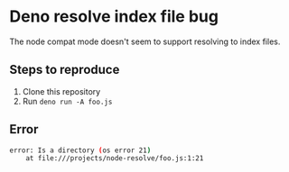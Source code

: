 # Deno resolve index file bug

The node compat mode doesn't seem to support resolving to index files.

## Steps to reproduce

1. Clone this repository
2. Run `deno run -A foo.js`

## Error

```sh
error: Is a directory (os error 21)
    at file:///projects/node-resolve/foo.js:1:21
```
